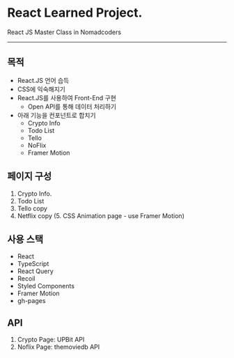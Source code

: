 # React Learned Project.

React JS Master Class in Nomadcoders

---

## 목적

- React.JS 언어 습득
- CSS에 익숙해지기
- React.JS를 사용하여 Front-End 구현
  - Open API를 통해 데이터 처리하기
- 아래 기능을 컨포넌트로 합치기
  - Crypto Info
  - Todo List
  - Tello
  - NoFlix
  - Framer Motion

## 페이지 구성

1. Crypto Info.
2. Todo List
3. Tello copy
4. Netflix copy
   (5. CSS Animation page - use Framer Motion)

## 사용 스택

- React
- TypeScript
- React Query
- Recoil
- Styled Components
- Framer Motion
- gh-pages

## API

1. Crypto Page: UPBit API
2. Noflix Page: themoviedb API
